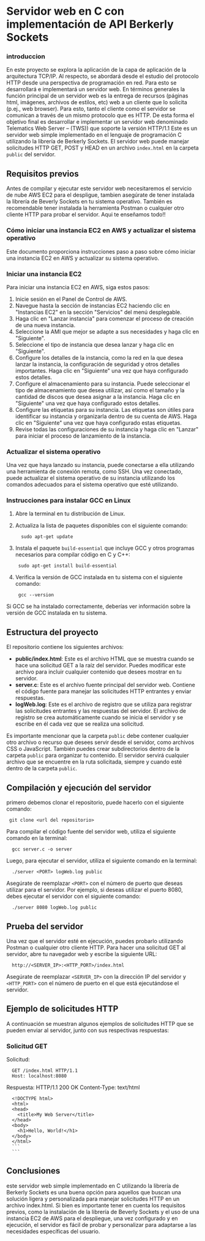 # Servidor web en C con implementación de API Berkerly Sockets

### introduccion

En este proyecto se explora la aplicación de la capa de aplicación de la arquitectura
TCP/IP. Al respecto, se abordará desde el estudio del protocolo HTTP desde una
perspectiva de programación en red. Para esto se desarrollará e implementará un
servidor web.
En términos generales la función principal de un servidor web es la entrega de recursos
(páginas html, imágenes, archivos de estilos, etc) web a un cliente que lo solicita (p.ej.,
web browser). Para esto, tanto el cliente como el servidor se comunican a través de un
mismo protocolo que es HTTP.
De esta forma el objetivo final es desarrollar e implementar un servidor web denominado
Telematics Web Server – (TWS)) que soporte la versión HTTP/1.1
Este es un servidor web simple implementado en el lenguaje de programación C utilizando la librería de Berkerly Sockets. El servidor web puede manejar solicitudes HTTP GET, POST y HEAD en un archivo `index.html` en la carpeta `public` del servidor. 

## Requisitos previos

Antes de compilar y ejecutar este servidor web necesitaremos el servicio de nube AWS EC2 para el despligue, tambien asegúrate de tener instalada la librería de Beverly Sockets en tu sistema operativo. También es recomendable tener instalada la herramienta Postman o cualquier otro cliente HTTP para probar el servidor. Aqui te enseñamos todo!!
### Cómo iniciar una instancia EC2 en AWS y actualizar el sistema operativo

Este documento proporciona instrucciones paso a paso sobre cómo iniciar una instancia EC2 en AWS y actualizar su sistema operativo.

### Iniciar una instancia EC2

Para iniciar una instancia EC2 en AWS, siga estos pasos:

1. Inicie sesión en el Panel de Control de AWS.
2. Navegue hasta la sección de instancias EC2 haciendo clic en "Instancias EC2" en la sección "Servicios" del menú desplegable.
3. Haga clic en "Lanzar instancia" para comenzar el proceso de creación de una nueva instancia.
4. Seleccione la AMI que mejor se adapte a sus necesidades y haga clic en "Siguiente".
5. Seleccione el tipo de instancia que desea lanzar y haga clic en "Siguiente".
6. Configure los detalles de la instancia, como la red en la que desea lanzar la instancia, la configuración de seguridad y otros detalles importantes. Haga clic en "Siguiente" una vez que haya configurado estos detalles.
7. Configure el almacenamiento para su instancia. Puede seleccionar el tipo de almacenamiento que desea utilizar, así como el tamaño y la cantidad de discos que desea asignar a la instancia. Haga clic en "Siguiente" una vez que haya configurado estos detalles.
8. Configure las etiquetas para su instancia. Las etiquetas son útiles para identificar su instancia y organizarla dentro de su cuenta de AWS. Haga clic en "Siguiente" una vez que haya configurado estas etiquetas.
9. Revise todas las configuraciones de su instancia y haga clic en "Lanzar" para iniciar el proceso de lanzamiento de la instancia.

### Actualizar el sistema operativo

Una vez que haya lanzado su instancia, puede conectarse a ella utilizando una herramienta de conexión remota, como SSH. Una vez conectado, puede actualizar el sistema operativo de su instancia utilizando los comandos adecuados para el sistema operativo que esté utilizando.

### Instrucciones para instalar GCC en Linux

1. Abre la terminal en tu distribución de Linux.

2. Actualiza la lista de paquetes disponibles con el siguiente comando:

         sudo apt-get update
    
3. Instala el paquete `build-essential` que incluye GCC y otros programas necesarios para compilar código en C y C++:
    
        sudo apt-get install build-essential

4. Verifica la versión de GCC instalada en tu sistema con el siguiente comando:

        gcc --version
    
Si GCC se ha instalado correctamente, deberías ver información sobre la versión de GCC instalada en tu sistema.

## Estructura del proyecto

El repositorio contiene los siguientes archivos:

- **public/index.html**: Este es el archivo HTML que se muestra cuando se hace una solicitud GET a la raíz del servidor. Puedes modificar este archivo para incluir cualquier contenido que desees mostrar en tu servidor.
- **server.c**: Este es el archivo fuente principal del servidor web. Contiene el código fuente para manejar las solicitudes HTTP entrantes y enviar respuestas.
- **logWeb.log**: Este es el archivo de registro que se utiliza para registrar las solicitudes entrantes y las respuestas del servidor. El archivo de registro se crea automáticamente cuando se inicia el servidor y se escribe en él cada vez que se realiza una solicitud.

Es importante mencionar que la carpeta `public` debe contener cualquier otro archivo o recurso que desees servir desde el servidor, como archivos CSS o JavaScript. También puedes crear subdirectorios dentro de la carpeta `public` para organizar tu contenido. El servidor servirá cualquier archivo que se encuentre en la ruta solicitada, siempre y cuando esté dentro de la carpeta `public`.

## Compilación y ejecución del servidor

primero debemos clonar el repositorio, puede hacerlo con el siguiente comando:
         
     git clone <url del repositorio>
     
Para compilar el código fuente del servidor web, utiliza el siguiente comando en la terminal:

      gcc server.c -o server
      
Luego, para ejecutar el servidor, utiliza el siguiente comando en la terminal:

      ./server <PORT> logWeb.log public

Asegúrate de reemplazar `<PORT>` con el número de puerto que deseas utilizar para el servidor. Por ejemplo, si deseas utilizar el puerto 8080, debes ejecutar el servidor con el siguiente comando:

      ./server 8080 logWeb.log public
      

## Prueba del servidor

Una vez que el servidor esté en ejecución, puedes probarlo utilizando Postman o cualquier otro cliente HTTP. Para hacer una solicitud GET al servidor, abre tu navegador web y escribe la siguiente URL:

      http://<SERVER_IP>:<HTTP_PORT>/index.html  
      

Asegúrate de reemplazar `<SERVER_IP>` con la dirección IP del servidor y `<HTTP_PORT>` con el número de puerto en el que está ejecutándose el servidor.

## Ejemplo de solicitudes HTTP

A continuación se muestran algunos ejemplos de solicitudes HTTP que se pueden enviar al servidor, junto con sus respectivas respuestas:

### Solicitud GET

Solicitud:

      GET /index.html HTTP/1.1
      Host: localhost:8080     
            
Respuesta:
      HTTP/1.1 200 OK
      Content-Type: text/html

      <!DOCTYPE html>
      <html>
      <head>
        <title>My Web Server</title>
      </head>
      <body>
        <h1>Hello, World!</h1>
      </body>
      </html>
      ```
      ```
      
## Conclusiones

este servidor web simple implementado en C utilizando la librería de Berkerly Sockets es una buena opción para aquellos que buscan una solución ligera y personalizada para manejar solicitudes HTTP en un archivo index.html. Si bien es importante tener en cuenta los requisitos previos, como la instalación de la librería de Beverly Sockets y el uso de una instancia EC2 de AWS para el despliegue, una vez configurado y en ejecución, el servidor es fácil de probar y personalizar para adaptarse a las necesidades específicas del usuario.





